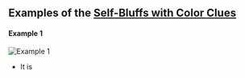 ## Examples of the [Self-Bluffs with Color Clues](https://github.com/Dr-Kakashi/hanabi-conventions/blob/master/Reference.md#self-bluffs-with-color-clues)

#### Example 1
![Example 1](https://user-images.githubusercontent.com/48993588/92123671-c054d200-edb1-11ea-898d-0c6dac69e789.png)

* It is 
